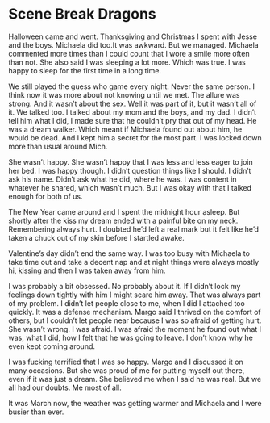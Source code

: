 #  Scene Break Dragons

Halloween came and went. Thanksgiving and Christmas I spent with Jesse and the
boys. Michaela did too.It was awkward. But we managed. Michaela commented more
times than I could count that I wore a smile more often than not. She also said
I was sleeping a lot more. Which was true. I was happy to sleep for the first
time in a long time.

We still played the guess who game every night. Never the same person. I think
now it was more about not knowing until we met. The allure was strong. And it
wasn’t about the sex. Well it was part of it, but it wasn’t all of it. We talked
too. I talked about my mom and the boys, and my dad. I didn’t tell him what I
did, I made sure that he couldn’t pry that out of my head. He was a dream
walker. Which meant if Michaela found out about him, he would be dead. And I
kept him a secret for the most part. I was locked down more than usual around
Mich.

She wasn’t happy. She wasn’t happy that I was less and less eager to join her
bed. I was happy though. I didn’t question things like I should. I didn’t ask
his name. Didn’t ask what he did, where he was. I was content in whatever he
shared, which wasn’t much. But I was okay with that I talked enough for both of
us.

The New Year came around and I spent the midnight hour asleep. But shortly after
the kiss my dream ended with a painful bite on my neck. Remembering always hurt.
I doubted he’d left a real mark but it felt like he’d taken a chuck out of my
skin before I startled awake.

Valentine’s day didn’t end the same way. I was too busy with Michaela to take
time out and take a decent nap and at night things were always mostly hi,
kissing and then I was taken away from him.

I was probably a bit obsessed. No probably about it. If I didn’t lock my
feelings down tightly with him I might scare him away. That was always part of
my problem. I didn’t let people close to me, when I did I attached too quickly.
It was a defense mechanism. Margo said I thrived on the comfort of others, but I
couldn’t let people near because I was so afraid of getting hurt. She wasn’t
wrong. I was afraid. I was afraid the moment he found out what I was, what I
did, how I felt that he was going to leave. I don’t know why he even kept coming
around.

I was fucking terrified that I was so happy. Margo and I discussed it on many
occasions. But she was proud of me for putting myself out there, even if it was
just a dream. She believed me when I said he was real. But we all had our
doubts. Me most of all.

It was March now, the weather was getting warmer and Michaela and I were busier
than ever.


